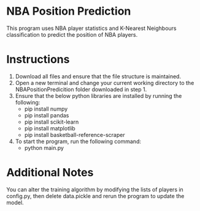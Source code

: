 # NBA Position Prediction
This program uses NBA player statistics and K-Nearest Neighbours classification to predict the position of NBA players.

# Instructions
1. Download all files and ensure that the file structure is maintained.
2. Open a new terminal and change your current working directory to the NBAPositionPredicition folder downloaded in step 1.
3. Ensure that the below python libraries are installed by running the following:
   * pip install numpy
   * pip install pandas
   * pip install scikit-learn
   * pip install matplotlib
   * pip install basketball-reference-scraper
4. To start the program, run the following command:
   * python main.py

# Additional Notes
You can alter the training algorithm by modifying the lists of players in config.py, then delete data.pickle and rerun the program to update the model.

